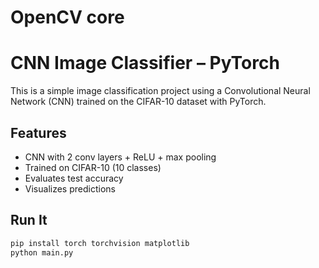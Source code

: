 # OpenCV core
# CNN Image Classifier – PyTorch

This is a simple image classification project using a Convolutional Neural Network (CNN) trained on the CIFAR-10 dataset with PyTorch.

## Features
- CNN with 2 conv layers + ReLU + max pooling
- Trained on CIFAR-10 (10 classes)
- Evaluates test accuracy
- Visualizes predictions

## Run It

```bash
pip install torch torchvision matplotlib
python main.py

